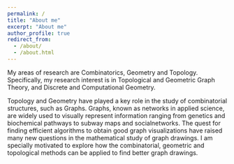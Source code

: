 ```yaml
---
permalink: /
title: "About me"
excerpt: "About me"
author_profile: true
redirect_from: 
  - /about/
  - /about.html
---
```


My areas of research are Combinatorics, Geometry and Topology.  Specifically, my research interest is in Topological and Geometric Graph Theory, and Discrete and Computational Geometry.

Topology  and  Geometry  have  played  a  key  role  in  the  study  of  combinatorial  structures, such as Graphs. Graphs, known as networks in applied science, are widely used to visually represent information ranging from genetics and biochemical pathways to subway maps and socialnetworks.  The quest for finding efficient algorithms to obtain good graph visualizations have raised many new questions in the mathematical study of graph drawings.  I am specially motivated to explore how the combinatorial, geometric and topological methods can be applied to find better graph drawings.
